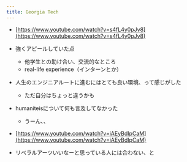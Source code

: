 ```yaml
---
title: Georgia Tech
---
```


* [https://www.youtube.com/watch?v=s4fL4y0pJv8](https://www.youtube.com/watch?v=s4fL4y0pJv8)

* 強くアピールしていた点
  
  * 他学生との助け合い、交流的なところ
  * real-life experience（インターンとか）
* 人生のエンジニアルートに進むにはとても良い環境、って感じがした
  
  * ただ自分はちょっと違うかも
* humaniteisについて何も言及してなかった
  
  * うーん、、
* [https://www.youtube.com/watch?v=iAEyBdIpCaM](https://www.youtube.com/watch?v=iAEyBdIpCaM)

* リベラルアーツいいなーと思っている人には合わない、と
